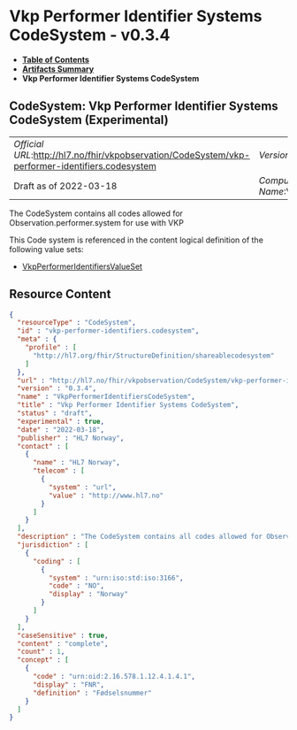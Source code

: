 # Vkp Performer Identifier Systems CodeSystem - v0.3.4

* [**Table of Contents**](toc.md)
* [**Artifacts Summary**](artifacts.md)
* **Vkp Performer Identifier Systems CodeSystem**

## CodeSystem: Vkp Performer Identifier Systems CodeSystem (Experimental) 

| | |
| :--- | :--- |
| *Official URL*:http://hl7.no/fhir/vkpobservation/CodeSystem/vkp-performer-identifiers.codesystem | *Version*:0.3.4 |
| Draft as of 2022-03-18 | *Computable Name*:VkpPerformerIdentifiersCodeSystem |

 
The CodeSystem contains all codes allowed for Observation.performer.system for use with VKP 

 This Code system is referenced in the content logical definition of the following value sets: 

* [VkpPerformerIdentifiersValueSet](ValueSet-vkp-performer-identifiers.valueset.md)



## Resource Content

```json
{
  "resourceType" : "CodeSystem",
  "id" : "vkp-performer-identifiers.codesystem",
  "meta" : {
    "profile" : [
      "http://hl7.org/fhir/StructureDefinition/shareablecodesystem"
    ]
  },
  "url" : "http://hl7.no/fhir/vkpobservation/CodeSystem/vkp-performer-identifiers.codesystem",
  "version" : "0.3.4",
  "name" : "VkpPerformerIdentifiersCodeSystem",
  "title" : "Vkp Performer Identifier Systems CodeSystem",
  "status" : "draft",
  "experimental" : true,
  "date" : "2022-03-18",
  "publisher" : "HL7 Norway",
  "contact" : [
    {
      "name" : "HL7 Norway",
      "telecom" : [
        {
          "system" : "url",
          "value" : "http://www.hl7.no"
        }
      ]
    }
  ],
  "description" : "The CodeSystem contains all codes allowed for Observation.performer.system for use with VKP",
  "jurisdiction" : [
    {
      "coding" : [
        {
          "system" : "urn:iso:std:iso:3166",
          "code" : "NO",
          "display" : "Norway"
        }
      ]
    }
  ],
  "caseSensitive" : true,
  "content" : "complete",
  "count" : 1,
  "concept" : [
    {
      "code" : "urn:oid:2.16.578.1.12.4.1.4.1",
      "display" : "FNR",
      "definition" : "Fødselsnummer"
    }
  ]
}

```
